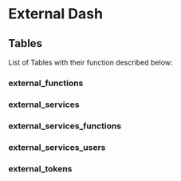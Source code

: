 # External Dash

## Tables

List of Tables with their function described below:

### external_functions

### external_services

### external_services_functions

### external_services_users

### external_tokens

